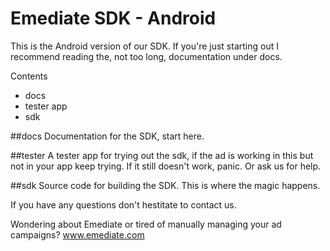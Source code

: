 Emediate SDK - Android
===========

This is the Android version of our SDK. If you're just starting out I
recommend reading the, not too long, documentation under docs.

Contents
* docs
* tester app
* sdk

##docs
Documentation for the SDK, start here.

##tester
A tester app for trying out the sdk, if the ad is working in this but
not in your app keep trying. If it still doesn't work, panic. Or ask
us for help.

##sdk
Source code for building the SDK. This is where the magic happens.


If you have any questions don't hestitate to contact us.

Wondering about Emediate or tired of manually managing your ad campaigns? www.emediate.com
